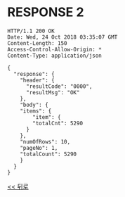 # RESPONSE 2
``` http
HTTP/1.1 200 OK
Date: Wed, 24 Oct 2018 03:35:07 GMT
Content-Length: 150
Access-Control-Allow-Origin: *
Content-Type: application/json

{
  "response": {
    "header": {
      "resultCode": "0000",
      "resultMsg": "OK"
    },
    "body": {
    "items": {
        "item": {
        "totalCnt": 5290
      }
    },
    "numOfRows": 10,
    "pageNo": 1,
    "totalCount": 5290
    }
  }
}
```
[<< 뒤로](./no_pain_tour_distinct_detail_info.html#모든-관련-데이터-무장애-상세-를-삭제하고-tour-api를-통해-새로이-등록한다)